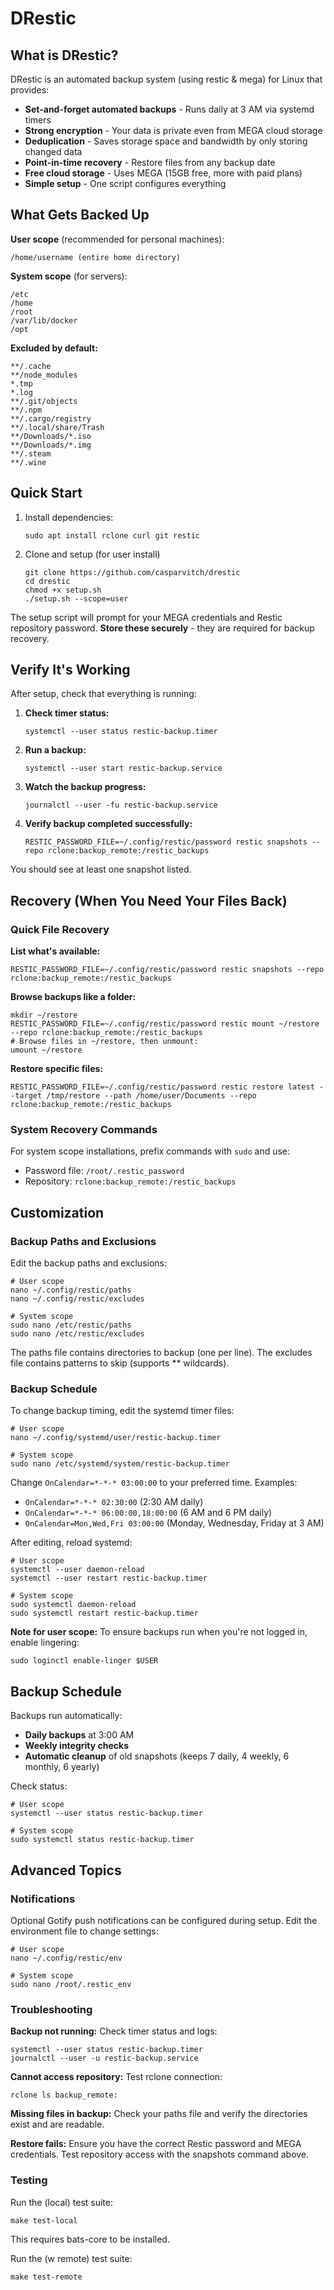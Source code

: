 # DRestic

## What is DRestic?

DRestic is an automated backup system (using restic & mega) for Linux that provides:

- **Set-and-forget automated backups** - Runs daily at 3 AM via systemd timers
- **Strong encryption** - Your data is private even from MEGA cloud storage
- **Deduplication** - Saves storage space and bandwidth by only storing changed data
- **Point-in-time recovery** - Restore files from any backup date
- **Free cloud storage** - Uses MEGA (15GB free, more with paid plans)
- **Simple setup** - One script configures everything

## What Gets Backed Up

**User scope** (recommended for personal machines):
```
/home/username (entire home directory)
```

**System scope** (for servers):
```
/etc
/home
/root
/var/lib/docker
/opt
```

**Excluded by default:**
```
**/.cache
**/node_modules
*.tmp
*.log
**/.git/objects
**/.npm
**/.cargo/registry
**/.local/share/Trash
**/Downloads/*.iso
**/Downloads/*.img
**/.steam
**/.wine
```

## Quick Start

1. Install dependencies:
   ```
   sudo apt install rclone curl git restic
   ```

2. Clone and setup (for user install)
   ```
   git clone https://github.com/casparvitch/drestic
   cd drestic
   chmod +x setup.sh
   ./setup.sh --scope=user
   ```

The setup script will prompt for your MEGA credentials and Restic repository password. **Store these securely** - they are required for backup recovery.

## Verify It's Working

After setup, check that everything is running:

1. **Check timer status:**
   ```
   systemctl --user status restic-backup.timer
   ```

2. **Run a backup:**
   ```
   systemctl --user start restic-backup.service
   ```

3. **Watch the backup progress:**
   ```
   journalctl --user -fu restic-backup.service
   ```

4. **Verify backup completed successfully:**
   ```
   RESTIC_PASSWORD_FILE=~/.config/restic/password restic snapshots --repo rclone:backup_remote:/restic_backups
   ```

You should see at least one snapshot listed.

## Recovery (When You Need Your Files Back)

### Quick File Recovery

**List what's available:**
```
RESTIC_PASSWORD_FILE=~/.config/restic/password restic snapshots --repo rclone:backup_remote:/restic_backups
```

**Browse backups like a folder:**
```
mkdir ~/restore
RESTIC_PASSWORD_FILE=~/.config/restic/password restic mount ~/restore --repo rclone:backup_remote:/restic_backups
# Browse files in ~/restore, then unmount:
umount ~/restore
```

**Restore specific files:**
```
RESTIC_PASSWORD_FILE=~/.config/restic/password restic restore latest --target /tmp/restore --path /home/user/Documents --repo rclone:backup_remote:/restic_backups
```

### System Recovery Commands

For system scope installations, prefix commands with `sudo` and use:
- Password file: `/root/.restic_password`
- Repository: `rclone:backup_remote:/restic_backups`

## Customization

### Backup Paths and Exclusions

Edit the backup paths and exclusions:

```
# User scope
nano ~/.config/restic/paths
nano ~/.config/restic/excludes

# System scope
sudo nano /etc/restic/paths
sudo nano /etc/restic/excludes
```

The paths file contains directories to backup (one per line). The excludes file contains patterns to skip (supports ** wildcards).

### Backup Schedule

To change backup timing, edit the systemd timer files:

```
# User scope
nano ~/.config/systemd/user/restic-backup.timer

# System scope
sudo nano /etc/systemd/system/restic-backup.timer
```

Change `OnCalendar=*-*-* 03:00:00` to your preferred time. Examples:
- `OnCalendar=*-*-* 02:30:00` (2:30 AM daily)
- `OnCalendar=*-*-* 06:00:00,18:00:00` (6 AM and 6 PM daily)
- `OnCalendar=Mon,Wed,Fri 03:00:00` (Monday, Wednesday, Friday at 3 AM)

After editing, reload systemd:
```
# User scope
systemctl --user daemon-reload
systemctl --user restart restic-backup.timer

# System scope
sudo systemctl daemon-reload
sudo systemctl restart restic-backup.timer
```

**Note for user scope:** To ensure backups run when you're not logged in, enable lingering:
```
sudo loginctl enable-linger $USER
```

## Backup Schedule

Backups run automatically:
- **Daily backups** at 3:00 AM
- **Weekly integrity checks** 
- **Automatic cleanup** of old snapshots (keeps 7 daily, 4 weekly, 6 monthly, 6 yearly)

Check status:
```
# User scope
systemctl --user status restic-backup.timer

# System scope
sudo systemctl status restic-backup.timer
```

## Advanced Topics

### Notifications

Optional Gotify push notifications can be configured during setup. Edit the environment file to change settings:

```
# User scope
nano ~/.config/restic/env

# System scope
sudo nano /root/.restic_env
```

### Troubleshooting

**Backup not running:**
Check timer status and logs:
```
systemctl --user status restic-backup.timer
journalctl --user -u restic-backup.service
```

**Cannot access repository:**
Test rclone connection:
```
rclone ls backup_remote:
```

**Missing files in backup:**
Check your paths file and verify the directories exist and are readable.

**Restore fails:**
Ensure you have the correct Restic password and MEGA credentials. Test repository access with the snapshots command above.

### Testing

Run the (local) test suite:
```
make test-local
```

This requires bats-core to be installed.

Run the (w remote) test suite:
```
make test-remote
```
